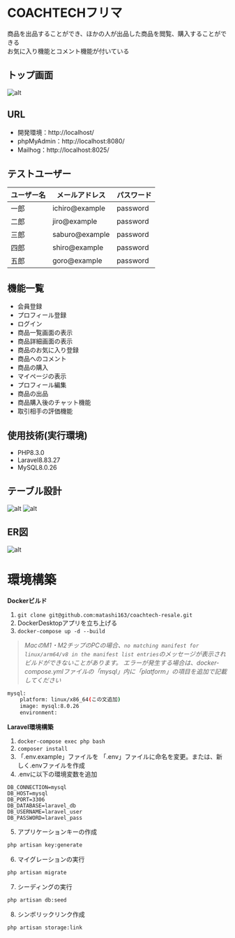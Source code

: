 # COACHTECHフリマ
商品を出品することができ、ほかの人が出品した商品を閲覧、購入することができる  
お気に入り機能とコメント機能が付いている

## トップ画面
![alt](top_page.png)

## URL
- 開発環境：http://localhost/
- phpMyAdmin：http://localhost:8080/
- Mailhog：http://localhost:8025/

## テストユーザー
| ユーザー名 | メールアドレス | パスワード | 
| ---------- | -------------- | ---------- | 
| 一郎       | ichiro@example | password   | 
| 二郎       | jiro@example   | password   | 
| 三郎       | saburo@example | password   | 
| 四郎       | shiro@example  | password   | 
| 五郎       | goro@example   | password   | 

## 機能一覧
- 会員登録
- プロフィール登録
- ログイン
- 商品一覧画面の表示
- 商品詳細画面の表示
- 商品のお気に入り登録
- 商品へのコメント
- 商品の購入
- マイページの表示
- プロフィール編集
- 商品の出品
- 商品購入後のチャット機能
- 取引相手の評価機能


## 使用技術(実行環境)
- PHP8.3.0
- Laravel8.83.27
- MySQL8.0.26

## テーブル設計
![alt](table1.png)
![alt](table2.png)

## ER図
![alt](er.png)

# 環境構築
**Dockerビルド**
1. `git clone git@github.com:matashi163/coachtech-resale.git`
2. DockerDesktopアプリを立ち上げる
3. `docker-compose up -d --build`

> *MacのM1・M2チップのPCの場合、`no matching manifest for linux/arm64/v8 in the manifest list entries`のメッセージが表示されビルドができないことがあります。
エラーが発生する場合は、docker-compose.ymlファイルの「mysql」内に「platform」の項目を追加で記載してください*
``` bash
mysql:
    platform: linux/x86_64(この文追加)
    image: mysql:8.0.26
    environment:
```

**Laravel環境構築**
1. `docker-compose exec php bash`
2. `composer install`
3. 「.env.example」ファイルを 「.env」ファイルに命名を変更。または、新しく.envファイルを作成
4. .envに以下の環境変数を追加
``` text
DB_CONNECTION=mysql
DB_HOST=mysql
DB_PORT=3306
DB_DATABASE=laravel_db
DB_USERNAME=laravel_user
DB_PASSWORD=laravel_pass
```
5. アプリケーションキーの作成
``` bash
php artisan key:generate
```

6. マイグレーションの実行
``` bash
php artisan migrate
```

7. シーディングの実行
``` bash
php artisan db:seed
```

8. シンボリックリンク作成
``` bash
php artisan storage:link
```